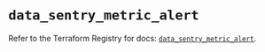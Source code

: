 # `data_sentry_metric_alert`

Refer to the Terraform Registry for docs: [`data_sentry_metric_alert`](https://registry.terraform.io/providers/jianyuan/sentry/0.14.3/docs/data-sources/metric_alert).
